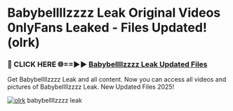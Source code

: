# Babybellllzzzz Leak Original Videos 0nlyFans Leaked - Files Updated! (olrk)

<h3>🔴 CLICK HERE 🌐==►► <a href="https://tinyurl.com/ms9xzufz" rel="nofollow">Babybellllzzzz Leak Updated Files</a></h3>

Get Babybellllzzzz Leak and all content. Now you can access all videos and pictures of Babybellllzzzz Leak. New Updated Files 2025!

[![olrk](https://i.imgur.com/PQ7UWWw.gif)](https://tinyurl.com/ms9xzufz)
babybellllzzzz leak